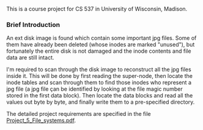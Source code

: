 This is a course project for CS 537 in University of Wisconsin, Madison. 

### Brief Introduction

An ext disk image is found which contain some important jpg files. Some of them have already been deleted (whose inodes are marked "unused"), but fortunately the entire disk is not damaged and the inode contents and file data are still intact.

I'm required to scan through the disk image to reconstruct all the jpg files inside it. This will be done by first reading the super-node, then locate the inode tables and scan through them to find those inodes who represent a jpg file (a jpg file çan be identified by looking at the file magic number stored in the first data block). Then locate the data blocks and read all the values out byte by byte, and finally write them to a pre-specified directory.

The detailed project requirements are specified in the file [Project_5_File_systems.pdf](https://github.com/Alexanderia-Mike/p5/blob/main/Project_5_File_systems.pdf).
